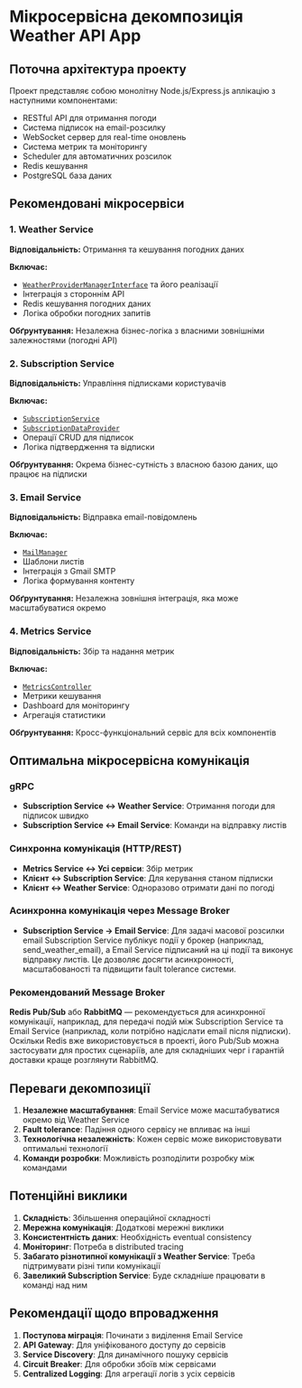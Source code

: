 # Мікросервісна декомпозиція Weather API App

## Поточна архітектура проекту

Проект представляє собою монолітну Node.js/Express.js аплікацію з наступними компонентами:
- RESTful API для отримання погоди
- Система підписок на email-розсилку
- WebSocket сервер для real-time оновлень
- Система метрик та моніторингу
- Scheduler для автоматичних розсилок
- Redis кешування
- PostgreSQL база даних

## Рекомендовані мікросервіси

### 1. Weather Service
**Відповідальність:** Отримання та кешування погодних даних

**Включає:**
- [`WeatherProviderManagerInterface`](server/src/services/weather/WeatherProviderManagerInterface.ts) та його реалізації
- Інтеграція з стороннім API
- Redis кешування погодних даних
- Логіка обробки погодних запитів

**Обґрунтування:** Незалежна бізнес-логіка з власними зовнішніми залежностями (погодні API)

### 2. Subscription Service
**Відповідальність:** Управління підписками користувачів

**Включає:**
- [`SubscriptionService`](server/src/services/subscription/SubscriptionService.ts)
- [`SubscriptionDataProvider`](server/src/services/subscription/SubscriptionDataProvider.ts)
- Операції CRUD для підписок
- Логіка підтвердження та відписки

**Обґрунтування:** Окрема бізнес-сутність з власною базою даних, що працює на підписки

### 3. Email Service
**Відповідальність:** Відправка email-повідомлень

**Включає:**
- [`MailManager`](server/src/services/email/MailManager.ts)
- Шаблони листів
- Інтеграція з Gmail SMTP
- Логіка формування контенту

**Обґрунтування:** Незалежна зовнішня інтеграція, яка може масштабуватися окремо

### 4. Metrics Service
**Відповідальність:** Збір та надання метрик

**Включає:**
- [`MetricsController`](server/src/controllers/MetricsController.ts)
- Метрики кешування
- Dashboard для моніторингу
- Агрегація статистики

**Обґрунтування:** Кросс-функціональний сервіс для всіх компонентів

## Оптимальна мікросервісна комунікація

### gRPC
- **Subscription Service <-> Weather Service**: Отримання погоди для підписок швидко
- **Subscription Service <-> Email Service**: Команди на відправку листів

### Синхронна комунікація (HTTP/REST)
- **Metrics Service <-> Усі сервіси**: Збір метрик
- **Клієнт <-> Subscription Service**: Для керування станом підписки
- **Клієнт <-> Weather Service**: Одноразово отримати дані по погоді

### Асинхронна комунікація через Message Broker
- **Subscription Service → Email Service**: Для задачі масової розсилки email Subscription Service публікує події у брокер (наприклад, send_weather_email), а Email Service підписаний на ці події та виконує відправку листів. Це дозволяє досягти асинхронності, масштабованості та підвищити fault tolerance системи.


### Рекомендований Message Broker
**Redis Pub/Sub** або **RabbitMQ** — рекомендується для асинхронної комунікації, наприклад, для передачі подій між Subscription Service та Email Service (наприклад, коли потрібно надіслати email після підписки). Оскільки Redis вже використовується в проекті, його Pub/Sub можна застосувати для простих сценаріїв, але для складніших черг і гарантій доставки краще розглянути RabbitMQ.

## Переваги декомпозиції

1. **Незалежне масштабування**: Email Service може масштабуватися окремо від Weather Service
2. **Fault tolerance**: Падіння одного сервісу не впливає на інші
3. **Технологічна незалежність**: Кожен сервіс може використовувати оптимальні технології
4. **Команди розробки**: Можливість розподілити розробку між командами

## Потенційні виклики

1. **Складність**: Збільшення операційної складності
2. **Мережна комунікація**: Додаткові мережні виклики
3. **Консистентність даних**: Необхідність eventual consistency
4. **Моніторинг**: Потреба в distributed tracing
5. **Забагато різнотипної комунікації з Weather Service**: Треба підтримувати різні типи комунікації
6. **Завеликий Subscription Service**: Буде складніше працювати в команді над ним

## Рекомендації щодо впровадження

1. **Поступова міграція**: Починати з виділення Email Service
2. **API Gateway**: Для уніфікованого доступу до сервісів
3. **Service Discovery**: Для динамічного пошуку сервісів
4. **Circuit Breaker**: Для обробки збоїв між сервісами
5. **Centralized Logging**: Для агрегації логів з усіх сервісів